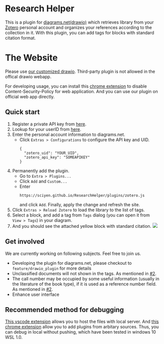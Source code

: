# Research Helper

This is a plugin for [diagrams.net(drawio)](http://diagrams.net/) which retrieves library from your [Zotero](https://www.zotero.org/) personal account and organizes your references according to the collection in it. With this plugin, you can add tags for blocks with standard citation format.

# The Website
Please use [our customized drawio](https://sciyen.github.io/drawio/src/main/webapp/index.html?p=zotero.js). Third-party plugin is not allowed in the offical drawio webapp.

For developing usage, you can install this [chrome extension](https://chrome.google.com/webstore/detail/disable-content-security/ieelmcmcagommplceebfedjlakkhpden/) to disable Content-Security-Policy for web application. And you can use our plugin on official web app directly.

## Quick start
1. Register a private API key from [here](https://www.zotero.org/settings/keys/new).
2. Lookup for your userID from [here](https://www.zotero.org/settings/keys).
3. Enter the personal account information to diagrams.net.
    + Click `Extras > Configurations` to configure the API key and UID.
        ```
        {
          "zotero_uid": "YOUR_UID",
          "zotero_api_key": "SOMEAPIKEY"
        }
        ```
4. Permanently add the plugin. 
    - Go to `Extra > Plugins...`
    - Click `Add` and `Custom...`
    - Enter 
        ```
        https://sciyen.github.io/ResearchHelper/plugins/zotero.js
        ```
        and click `Add`. Finally, apply the change and refresh the site.
5. Click `Extras > Reload Zotero` to load the library to the list of tags.
6. Select a block, and add a tag from `Tags` dialog (you can open it from `View > Tags`) in your diagram.
7. And you should see the attached yellow block with standard citation.
    ![](https://i.imgur.com/Plw7U0k.png)

## Get involved
We are currently working on following subjects. Feel free to join us.
- Developing the plugin for diagrams.net, please checkout to `feature/drawio_plugin` for more details
- Unclassified documents will not shown in the tags. As mentioned in [#2](https://github.com/sciyen/ResearchHelper/issues/2).
- The call number may be occupied by some useful information (usually in the literature of the book type), if it is used as a reference number field. As mentioned in [#2](https://github.com/sciyen/ResearchHelper/issues/2).
- Enhance user interface

## Recommended method for debugging
[This vscode extension](https://marketplace.visualstudio.com/items?itemName=peakchen90.open-html-in-browser) allows you to host the files with local server. And 
[this chrome extension](https://chrome.google.com/webstore/detail/disable-content-security/ieelmcmcagommplceebfedjlakkhpden/) allow you to add plugins from arbitary sources. Thus, you can debug in local without pushing, which have been tested in windows 10 WSL 1.0.
